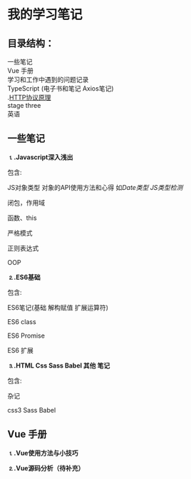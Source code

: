 # 我的学习笔记

## 目录结构：

一些笔记<br>
Vue 手册<br>
学习和工作中遇到的问题记录<br>
TypeScript (电子书和笔记 Axios笔记)<br>
.[HTTP协议原理](./HTTP协议原理/HTTP协议笔记.md)</a><br>
stage three<br>
英语<br>

## 一些笔记

<strong>⒈.Javascript深入浅出</strong>

包含:

JS对象类型   对象的API使用方法和心得 如<i>Date类型</i>  <i>JS类型检测</i>

闭包，作用域

函数、this

严格模式

正则表达式

OOP


<strong>⒉.ES6基础</strong>

包含:

ES6笔记(基础 解构赋值 扩展运算符)

ES6 class

ES6 Promise

ES6 扩展


<strong>⒊.HTML Css Sass Babel 其他 笔记</strong>

包含:

杂记

css3   Sass   Babel


## Vue 手册

<strong>⒈.Vue使用方法与小技巧</strong>

<strong>⒉.Vue源码分析（待补充）</strong>


